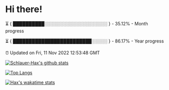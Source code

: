 # Hi there!

⏳ { ██████████░░░░░░░░░░░░░░░░░░░░ } - 35.12% - Month progress

⏳ { █████████████████████████░░░░░ } - 86.17% - Year progress

⏰ Updated on Fri, 11 Nov 2022 12:53:48 GMT


[![Schlauer-Hax's github stats](https://github-readme-stats.vercel.app/api?username=Schlauer-Hax&show_icons=true&theme=dark&count_private=true)](https://github.com/Schlauer-Hax)


[![Top Langs](https://github-readme-stats.vercel.app/api/top-langs/?username=Schlauer-Hax&layout=compact&theme=dark)](https://github.com/Schlauer-Hax?tab=repositories)


[![Hax's wakatime stats](https://github-readme-stats.vercel.app/api/wakatime?username=Hax&theme=dark)](https://wakatime.com/@Hax)

